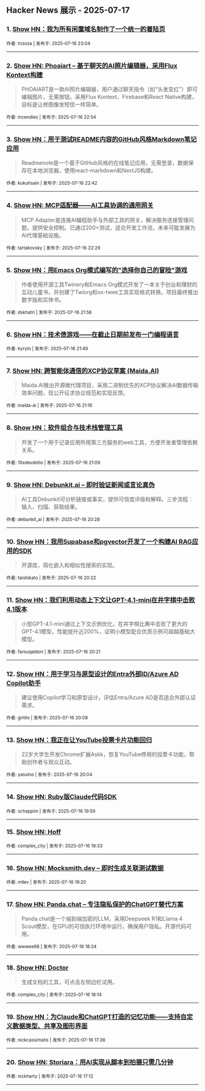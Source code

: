 ## Hacker News 展示 - 2025-07-17


### 1. [Show HN：我为所有闲置域名制作了一个统一的着陆页](https://news.ycombinator.com/item?id=44587782)

<sub>作者: trizoza | 发布于: 2025-07-16 23:04</sub>

---

### 2. [Show HN: Phoaiart – 基于聊天的AI照片编辑器，采用Flux Kontext构建](https://news.ycombinator.com/item?id=44587703)
> PHOAIART是一款AI照片编辑器，用户通过聊天指令（如"头发变红"）即可编辑图片，无需按钮。采用Flux Kontext、Firebase和React Native构建，目标是让修图像发短信一样简单。

<sub>作者: incendies | 发布于: 2025-07-16 22:54</sub>

---

### 3. [Show HN：用于测试README内容的GitHub风格Markdown笔记应用](https://news.ycombinator.com/item?id=44587625)
> Readmenote是一个基于GitHub风格的在线笔记应用，无需登录，数据保存在本地浏览器，使用react-markdown和NextJS构建。

<sub>作者: kukuhsain | 发布于: 2025-07-16 22:42</sub>

---

### 4. [Show HN: MCP适配器——AI工具协调的通用网关](https://news.ycombinator.com/item?id=44587510)
> MCP Adapter是连接AI编程助手与外部工具的网关，解决服务连接管理问题，提供安全控制。已通过200+测试，适合开发工作流，未来可能发展为AI代理基础设施。

<sub>作者: tartakovsky | 发布于: 2025-07-16 22:29</sub>

---

### 5. [Show HN：用Emacs Org模式编写的"选择你自己的冒险"游戏](https://news.ycombinator.com/item?id=44587248)
> 作者使用开源工具Twinery和Emacs Org模式开发了一本关于创业和理财的互动儿童书，并创建了Twiorg和ox-twee工具实现格式转换。项目最终推出数字版和实体书。

<sub>作者: dskhatri | 发布于: 2025-07-16 21:58</sub>

---

### 6. [Show HN：技术债游戏——在截止日期前发布一门编程语言](https://news.ycombinator.com/item?id=44587162)

<sub>作者: kyrylo | 发布于: 2025-07-16 21:49</sub>

---

### 7. [Show HN: 跨智能体通信的XCP协议草案 (Maida.AI)](https://news.ycombinator.com/item?id=44586867)
> Maida.AI推出开源微代理项目，采用二进制优先的XCP协议解决AI数据传输效率问题，现公开征求协议规范和实现反馈。

<sub>作者: maida-ai | 发布于: 2025-07-16 21:16</sub>

---

### 8. [Show HN：软件组合与技术栈管理工具](https://news.ycombinator.com/item?id=44586804)
> 开发了一个用于记录应用所用第三方服务的web工具，方便开发者管理依赖关系。

<sub>作者: 10xdevdotio | 发布于: 2025-07-16 21:09</sub>

---

### 9. [Show HN: Debunkit.ai – 即时验证新闻或言论真伪](https://news.ycombinator.com/item?id=44586475)
> AI工具Debunkit可分析链接或事实，提供可信度评级和解释。三步流程：输入、扫描、获取结果。

<sub>作者: debunkit_ai | 发布于: 2025-07-16 20:28</sub>

---

### 10. [Show HN：我用Supabase和pgvector开发了一个构建AI RAG应用的SDK](https://news.ycombinator.com/item?id=44586425)
> 开源库，简化嵌入和相似性搜索的实现。

<sub>作者: taishikato | 发布于: 2025-07-16 20:22</sub>

---

### 11. [Show HN：我们利用动态上下文让GPT-4.1-mini在井字棋中击败4.1版本](https://news.ycombinator.com/item?id=44586408)
> 小型GPT-4.1-mini通过上下文示例优化，在井字棋比赛中击败了更大的GPT-4.1模型，性能提升近200%，证明小模型配合优质示例可超越基础大模型。

<sub>作者: farouqaldori | 发布于: 2025-07-16 20:21</sub>

---

### 12. [Show HN：用于学习与原型设计的Entra外部ID/Azure AD Copilot助手](https://news.ycombinator.com/item?id=44586279)
> 建议使用Copilot学习和原型设计，评估Entra/Azure AD是否适合外部认证需求。

<sub>作者: gritlin | 发布于: 2025-07-16 20:08</sub>

---

### 13. [Show HN：我正在让YouTube投票卡片功能回归](https://news.ycombinator.com/item?id=44586245)
> 22岁大学生开发Chrome扩展Askk，恢复YouTube停用的投票卡功能，帮助创作者与观众互动。

<sub>作者: yassino | 发布于: 2025-07-16 20:04</sub>

---

### 14. [Show HN: Ruby版Claude代码SDK](https://news.ycombinator.com/item?id=44586196)

<sub>作者: schappim | 发布于: 2025-07-16 19:59</sub>

---

### 15. [Show HN: Hoff](https://news.ycombinator.com/item?id=44585965)

<sub>作者: complex_city | 发布于: 2025-07-16 19:33</sub>

---

### 16. [Show HN: Mocksmith.dev – 即时生成关联测试数据](https://news.ycombinator.com/item?id=44585864)

<sub>作者: mllev | 发布于: 2025-07-16 19:20</sub>

---

### 17. [Show HN: Panda.chat – 专注隐私保护的ChatGPT替代方案](https://news.ycombinator.com/item?id=44585360)
> Panda.chat是一个端到端加密的LLM，采用Deepseek R1和Llama 4 Scout模型，在GPU的可信执行环境中运行，确保用户隐私。开源代码可用。

<sub>作者: wwwee98 | 发布于: 2025-07-16 18:24</sub>

---

### 18. [Show HN: Doctor](https://news.ycombinator.com/item?id=44585269)
> 生成文档的工具，可点击左侧边栏试用。

<sub>作者: complex_city | 发布于: 2025-07-16 18:14</sub>

---

### 19. [Show HN：为Claude和ChatGPT打造的记忆功能——支持自定义数据类型、共享及图形界面](https://news.ycombinator.com/item?id=44584902)

<sub>作者: nickcassimatis | 发布于: 2025-07-16 17:36</sub>

---

### 20. [Show HN: Storiara：用AI实现从脚本到拍摄只需几分钟](https://news.ycombinator.com/item?id=44584643)

<sub>作者: nickharty | 发布于: 2025-07-16 17:12</sub>

---
